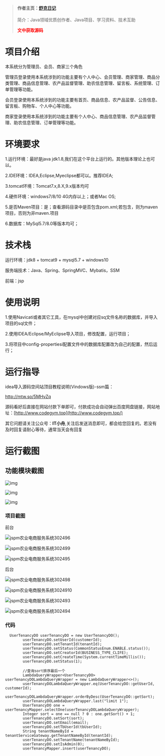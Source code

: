 > #### 作者主页：[舒克日记](https://blog.csdn.net/cativen)
>
>  简介：Java领域优质创作者、Java项目、学习资料、技术互助
>
> <b><font color=red>文中获取源码</font></b>

# 项目介绍

本系统分为管理员、会员、商家三个角色

管理员登录使用本系统涉到的功能主要有个人中心、会员管理、商家管理、商品分类管理、商品信息管理、农产品监督管理、助农信息管理、留言板、系统管理、订单管理等功能。

会员登录使用本系统涉到的功能主要有首页、商品信息、农产品监督、公告信息、留言板、购物车、个人中心等功能。

商家登录使用本系统涉到的功能主要有个人中心、商品信息管理、农产品监督管理、助农信息管理、订单管理等功能。

# 环境要求

1.运行环境：最好是java jdk1.8,我们在这个平台上运行的。其他版本理论上也可以。

2.IDE环境：IDEA,Eclipse,Myeclipse都可以。推荐IDEA;

3.tomcat环境：Tomcat7.x,8.X,9.x版本均可

4.硬件环境：windows7/8/10 4G内存以上；或者Mac OS;

5.是否Maven项目：是；查看源码目录中是否包含pom.xml;若包含，则为maven项目，否则为非maven.项目

6.数据库：MySql5.7/8.0等版本均可；

# 技术栈

运行环境：jdk8 + tomcat9 + mysql5.7 + windows10

服务端技术：Java、Spring、SpringMVC、Mybatis，SSM

前端：jsp

# 使用说明

1.使用Navicati或者其它工具，在mysql中创建对应sq文件名称的数据库，并导入项目的sql文件；

2.使用IDEA/Eclipse/MyEclipse导入项目，修改配置，运行项目；

3.将项目中config-propertiesi配置文件中的数据库配置改为自己的配置，然后运行；

# 运行指导

idea导入源码空间站顶目教程说明(Vindows版)-ssm篇：

http://mtw.so/5MHvZq

源码看好后直接在网站付款下单即可，付款成功会自动弹出百度网盘链接，网站地址：[http://www.codegym.top](http://www.codegym.top/)

其它问题请关注公众号：**IT小舟**,关注后发送消息即可，都会给您回复的。若没有及时回复请耐心等待，通常当天会有回复

# 运行截图

## 功能模块截图

![img](https://i-blog.csdnimg.cn/img_convert/6b02d423fe7ec9f17195a69f9daa5b55.png)

![img](https://i-blog.csdnimg.cn/img_convert/1543c4a7052600ba039597931041d58b.png)

![img](https://i-blog.csdnimg.cn/img_convert/5cfcc0861d121e5bdfe3348b343dcdab.png)

### 项目截图

前台

![jspm农业电商服务系统302496](https://i-blog.csdnimg.cn/img_convert/20d63ba32112831ac7e271b2d2aa2e92.png)

![jspm农业电商服务系统302499](https://i-blog.csdnimg.cn/img_convert/7b956bd7f07eb29b4adaa8b2c1690957.png)

![jspm农业电商服务系统302495](https://i-blog.csdnimg.cn/img_convert/ca27f2c50c3efa4005ad44be9068210a.png)

后台

![jspm农业电商服务系统302498](https://i-blog.csdnimg.cn/img_convert/adf24218eb226054a75e628aa4a91b29.png)

![jspm农业电商服务系统3024910](https://i-blog.csdnimg.cn/img_convert/b91c45d0a47c539992a13b3ea4a83d49.png)

![jspm农业电商服务系统302493](https://i-blog.csdnimg.cn/img_convert/15e7092565813891b3c5d7e82d556529.png)

![jspm农业电商服务系统302494](https://i-blog.csdnimg.cn/img_convert/8cbe9d4e44118c0945d455c053e67ea6.png)

### 代码

```
  UserTenancyDO userTenancyDO = new UserTenancyDO();
        userTenancyDO.setUserId(customerId);
        userTenancyDO.setTenantId(tenantId);
        userTenancyDO.setStatus(CommonStatusEnum.ENABLE.status());
        userTenancyDO.setCreatorId(BUSINESS_TYPE_CLIFE);
        userTenancyDO.setCreateTime(System.currentTimeMillis());
        userTenancyDO.setStatus(1);

        //查询sort排序最后一个
        LambdaQueryWrapper<UserTenancyDO> userTenancyDOLambdaQueryWrapper = new LambdaQueryWrapper<>();
        userTenancyDOLambdaQueryWrapper.eq(UserTenancyDO::getUserId, customerId);
        userTenancyDOLambdaQueryWrapper.orderByDesc(UserTenancyDO::getSort);
        userTenancyDOLambdaQueryWrapper.last("limit 1");
        UserTenancyDO one = userTenancyMapper.selectOne(userTenancyDOLambdaQueryWrapper);
        Integer sort = one == null ? 0 : one.getSort() + 1;
        userTenancyDO.setSort(sort);
        userTenancyDO.setEmail(email);
        userTenancyDO.setTbUserId(tbUserId);
        String tenantNameById = tenantServiceGateway.getTenantNameById(tenantId);
        userTenancyDO.setTenantName(tenantNameById);
        userTenancyDO.setIsAdmin(0);
        userTenancyMapper.insert(userTenancyDO);
```
